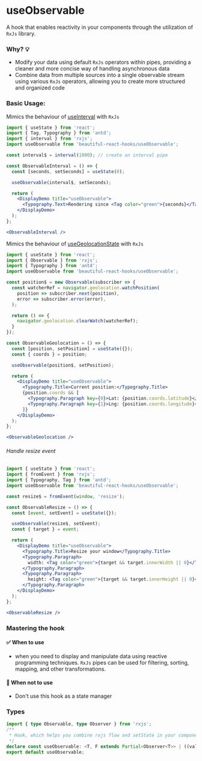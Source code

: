 # useObservable

A hook that enables reactivity in your components through the utilization of `RxJs` library.

### Why? 💡

- Modify your data using default `RxJs` operators within pipes, providing a cleaner and more concise way of handling asynchronous data
- Combine data from multiple sources into a single observable stream using various `RxJs` operators, allowing you to create more structured
  and organized code

### Basic Usage:

Mimics the behaviour of [useInterval](./useInterval.md) with `RxJs`

```jsx harmony
import { useState } from 'react';
import { Tag, Typography } from 'antd';
import { interval } from 'rxjs';
import useObservable from 'beautiful-react-hooks/useObservable';

const interval$ = interval(1000); // create an interval pipe

const ObservableInterval = () => {
  const [seconds, setSeconds] = useState(0);

  useObservable(interval$, setSeconds);

  return (
    <DisplayDemo title="useObservable">
      <Typography.Text>Rendering since <Tag color="green">{seconds}</Tag>seconds</Typography.Text>
    </DisplayDemo>
  );
};

<ObservableInterval />
```

Mimics the behaviour of [useGeolocationState](./useGeolocation.md) with `RxJs`

```jsx harmony
import { useState } from 'react';
import { Observable } from 'rxjs';
import { Typography } from 'antd';
import useObservable from 'beautiful-react-hooks/useObservable';

const position$ = new Observable(subscriber => {
  const watcherRef = navigator.geolocation.watchPosition(
    position => subscriber.next(position),
    error => subscriber.error(error),
  );

  return () => {
    navigator.geolocation.clearWatch(watcherRef);
  }
});

const ObservableGeolocation = () => {
  const [position, setPosition] = useState({});
  const { coords } = position;

  useObservable(position$, setPosition);

  return (
    <DisplayDemo title="useObservable">
      <Typography.Title>Current position:</Typography.Title>
      {position.coords && [
        <Typography.Paragraph key={0}>Lat: {position.coords.latitude}</Typography.Paragraph>,
        <Typography.Paragraph key={1}>Lng: {position.coords.longitude}</Typography.Paragraph>
      ]}
    </DisplayDemo>
  );
};

<ObservableGeolocation />
```

###### Handle resize event

```jsx harmony
import { useState } from 'react';
import { fromEvent } from 'rxjs';
import { Typography, Tag } from 'antd';
import useObservable from 'beautiful-react-hooks/useObservable';

const resize$ = fromEvent(window, 'resize');

const ObservableResize = () => {
  const [event, setEvent] = useState({});

  useObservable(resize$, setEvent);
  const { target } = event;

  return (
    <DisplayDemo title="useObservable">
      <Typography.Title>Resize your window</Typography.Title>
      <Typography.Paragraph>
        width: <Tag color="green">{target && target.innerWidth || 0}</Tag>
      </Typography.Paragraph>
      <Typography.Paragraph>
        height: <Tag color="green">{target && target.innerHeight || 0}</Tag>
      </Typography.Paragraph>
    </DisplayDemo>
  );
};

<ObservableResize />
```

### Mastering the hook

#### ✅ When to use

- when you need to display and manipulate data using reactive programming techniques. `RxJs` pipes can be used for filtering, sorting,
  mapping, and other transformations.

#### 🛑 When not to use

- Don't use this hook as a state manager

<!-- Types -->
### Types
    
```typescript static
import { type Observable, type Observer } from 'rxjs';
/**
 * Hook, which helps you combine rxjs flow and setState in your component
 */
declare const useObservable: <T, F extends Partial<Observer<T>> | ((value: T) => void)>(observable: Observable<T>, setter: F) => void;
export default useObservable;

```
<!-- Types:end -->